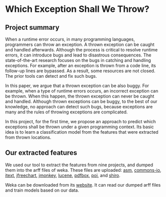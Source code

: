 # Which Exception Shall We Throw?

## Project summary

When a runtime error occurs, in many programming languages, programmers can throw an exception. A thrown exception can be caught and handled afterwards. Although the process is critical to resolve runtime errors, it can introduce bugs and lead to disastrous consequences. The state-of-the-art research focuses on the bugs in catching and handling exceptions. For example, after an exception is thrown from a code line, its follow-up lines are bypassed. As a result, some resources are not closed. The prior tools can detect and fix such bugs. 

In this paper, we argue that a thrown exception can be also buggy. For example, when a type of runtime errors occurs, an incorrect exception can be thrown. When this happen, the thrown exception can never be caught and handled. Although thrown exceptions can be buggy, to the best of our knowledge, no approach can detect such bugs, because exceptions are many and the rules of throwing exceptions are complicated. 

In this project, for the first time, we propose an approach to predict which exceptions shall be thrown under a given programming context. Its basic idea is to learn a classification model from the features that were extracted from thrown locations. 


## Our extracted features

We used our tool to extract the features from nine projects, and dumped them into the arff files of weka. These files are uploaded: 
[asm](https://anonymous.4open.science/r/bd485ee0-aa90-4159-a560-086e2ad595b5/asm.arff), [commons-io](https://anonymous.4open.science/r/bd485ee0-aa90-4159-a560-086e2ad595b5/commons-io.arff), [itext](https://anonymous.4open.science/r/bd485ee0-aa90-4159-a560-086e2ad595b5/itext.arff), [jfreechart](https://anonymous.4open.science/r/bd485ee0-aa90-4159-a560-086e2ad595b5/jfreechart.arff), [jmonkey](https://anonymous.4open.science/r/bd485ee0-aa90-4159-a560-086e2ad595b5/jmonkeyengine.arff), [lucene](https://anonymous.4open.science/r/bd485ee0-aa90-4159-a560-086e2ad595b5/lucene.arff), [pdfbox](https://anonymous.4open.science/r/bd485ee0-aa90-4159-a560-086e2ad595b5/pdfbox.arff), [poi](https://anonymous.4open.science/r/bd485ee0-aa90-4159-a560-086e2ad595b5/arff), and [shiro](https://anonymous.4open.science/r/bd485ee0-aa90-4159-a560-086e2ad595b5/shiro.arff).


Weka can be downloaded from its [website](http://www.cs.waikato.ac.nz/ml/weka/). It can read our dumped arff files and train models based on our data. 


